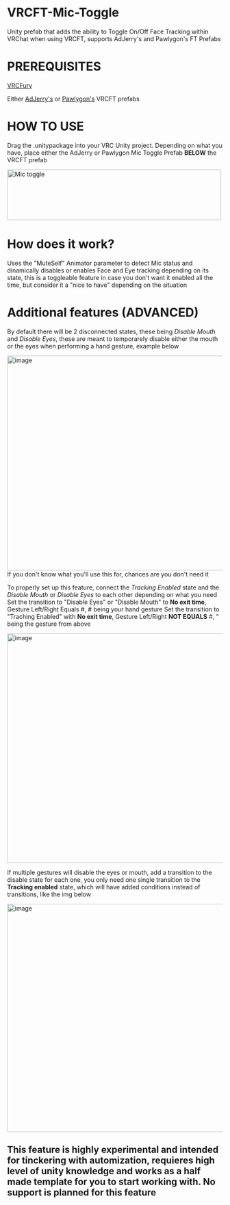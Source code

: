 # VRCFT-Mic-Toggle
Unity prefab that adds the ability to Toggle On/Off Face Tracking within VRChat when using VRCFT, supports AdJerry's and Pawlygon's FT Prefabs

# PREREQUISITES
[VRCFury](https://vrcfury.com/download/)

Either [AdJerry's](https://github.com/Adjerry91/VRCFaceTracking-Templates) or [Pawlygon's](https://github.com/PawlygonStudio/VRC-Facetracking) VRCFT prefabs

# HOW TO USE
Drag the .unitypackage into your VRC Unity project. Depending on what you have, place either the AdJerry or Pawlygon Mic Toggle Prefab **BELOW** the VRCFT prefab

<img width="500" height="118" alt="Mic toggle" src="https://github.com/user-attachments/assets/45a7d804-c418-412e-a57c-c141fd65b25b" />

# How does it work?
Uses the "MuteSelf" Animator parameter to detect Mic status and dinamically disables or enables Face and Eye tracking depending on its state, this is a toggleable feature in case you don't want it enabled all the time, but consider it a "nice to have" depending on the situation

# Additional features (ADVANCED)
By default there will be 2 disconnected states, these being *Disable Mouth* and *Disable Eyes*, these are meant to temporarely disable either the mouth or the eyes when performing a hand gesture, example below

<img width="1170" height="502" alt="image" src="https://github.com/user-attachments/assets/4b4b53ef-a9c4-49db-98ff-52c1c0426320" />
If you don't know what you'll use this for, chances are you don't need it

To properly set up this feature, connect the *Tracking Enabled* state and the *Disable Mouth* or *Disable Eyes* to each other depending on what you need
Set the transition to "Disable Eyes" or "Disable Mouth" to **No exit time**, Gesture Left/Right Equals #, # being your hand gesture
Set the transition to "Traching Enabled" with **No exit time**, Gesture Left/Right **NOT EQUALS** #, " being the gesture from above 

<img width="1693" height="536" alt="image" src="https://github.com/user-attachments/assets/cd5311b6-1c61-4148-a75b-14edbfc23864" />

If multiple gestures will disable the eyes or mouth, add a transition to the disable state for each one, you only need one single transition to the **Tracking enabled** state, which will have added conditions instead of transitions, like the img below

<img width="1691" height="533" alt="image" src="https://github.com/user-attachments/assets/699ef9be-0740-4588-89a8-5cbec3bd05ca" />

## This feature is highly experimental and intended for tinckering with automization, requieres high level of unity knowledge and works as a half made template for you to start working with. No support is planned for this feature
